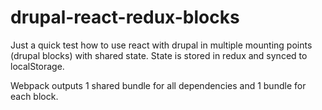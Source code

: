 # drupal-react-redux-blocks

Just a quick test how to use react with drupal in multiple mounting points (drupal blocks) with shared state. State is stored in redux and synced to localStorage.

 Webpack outputs 1 shared bundle for all dependencies and 1 bundle for each block.

